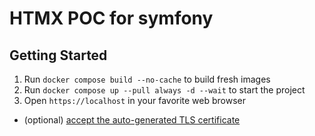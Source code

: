 # HTMX POC for symfony

## Getting Started

1. Run `docker compose build --no-cache` to build fresh images
2. Run `docker compose up --pull always -d --wait` to start the project
3. Open `https://localhost` in your favorite web browser
  - (optional) [accept the auto-generated TLS certificate](https://stackoverflow.com/a/15076602/1352334)
